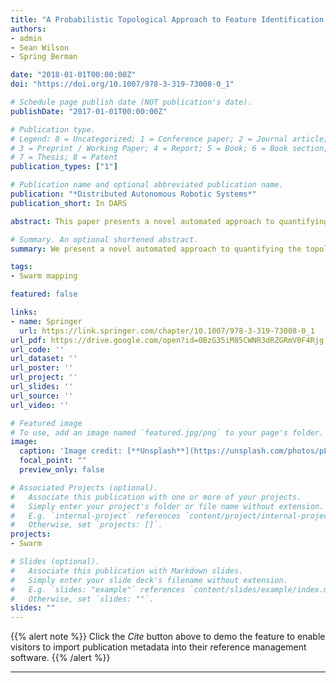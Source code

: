 ```yaml
---
title: "A Probabilistic Topological Approach to Feature Identification using a Stochastic Robotic Swarm"
authors:
- admin
- Sean Wilson
- Spring Berman

date: "2018-01-01T00:00:00Z"
doi: "https://doi.org/10.1007/978-3-319-73008-0_1"

# Schedule page publish date (NOT publication's date).
publishDate: "2017-01-01T00:00:00Z"

# Publication type.
# Legend: 0 = Uncategorized; 1 = Conference paper; 2 = Journal article;
# 3 = Preprint / Working Paper; 4 = Report; 5 = Book; 6 = Book section;
# 7 = Thesis; 8 = Patent
publication_types: ["1"]

# Publication name and optional abbreviated publication name.
publication: "*Distributed Autonomous Robotic Systems*"
publication_short: In DARS

abstract: This paper presents a novel automated approach to quantifying the topological features of an unknown environment using a swarm of robots with local sensing and limited or no access to global position information. The robots randomly explore the environment and record a time series of their estimated position and the covariance matrix associated with this estimate. After the robots' deployment, a point cloud indicating the free space of the environment is extracted from their aggregated data. Tools from topological data analysis, in particular the concept of persistent homology, are applied to a subset of the point cloud to construct barcode diagrams, which are used to determine the numbers of different types of features in the domain. We demonstrate that our approach can correctly identify the number of topological features in simulations with zero to four features and in multi-robot experiments with one to three features.

# Summary. An optional shortened abstract.
summary: We present a novel automated approach to quantifying the topological features of an unknown environment using a swarm of robots with local sensing and limited or no access to global position information.

tags:
- Swarm mapping

featured: false

links:
- name: Springer
  url: https://link.springer.com/chapter/10.1007/978-3-319-73008-0_1
url_pdf: https://drive.google.com/open?id=0BzG35iM85CWNR3dRZGRmV0F4Rjg
url_code: ''
url_dataset: ''
url_poster: ''
url_project: ''
url_slides: ''
url_source: ''
url_video: ''

# Featured image
# To use, add an image named `featured.jpg/png` to your page's folder.
image:
  caption: 'Image credit: [**Unsplash**](https://unsplash.com/photos/pLCdAaMFLTE)'
  focal_point: ""
  preview_only: false

# Associated Projects (optional).
#   Associate this publication with one or more of your projects.
#   Simply enter your project's folder or file name without extension.
#   E.g. `internal-project` references `content/project/internal-project/index.md`.
#   Otherwise, set `projects: []`.
projects:
- Swarm

# Slides (optional).
#   Associate this publication with Markdown slides.
#   Simply enter your slide deck's filename without extension.
#   E.g. `slides: "example"` references `content/slides/example/index.md`.
#   Otherwise, set `slides: ""`.
slides: ""
---
```


{{% alert note %}}
Click the *Cite* button above to demo the feature to enable visitors to import publication metadata into their reference management software.
{{% /alert %}}

---
